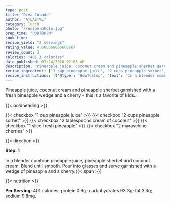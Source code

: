 ```yaml
---
type: post
title: "Diva Colada"
author: "ATLASTVL"
category: lunch
photo: "/recipe-photo.jpg"
prep_time: "P0DT0H5M"
cook_time: 
recipe_yield: "2 servings"
rating_value: 4.666666666666667
review_count: 3
calories: "401.3 calories"
date_published: 07/24/2020 07:08 AM
description: "Pineapple juice, coconut cream and pineapple sherbet garnished with a fresh pineapple wedge and a cherry - this is a favorite of kids..."
recipe_ingredient: ['1 cup pineapple juice', '2 cups pineapple sorbet', '2 tablespoons cream of coconut', '1 slice fresh pineapple', '2 maraschino cherries']
recipe_instructions: [{'@type': 'HowToStep', 'text': 'In a blender combine pineapple juice, pineapple sherbet and coconut cream. Blend until smooth. Pour into glasses and serve garnished with a wedge of pineapple and a cherry.\n'}]
---
```


Pineapple juice, coconut cream and pineapple sherbet garnished with a fresh pineapple wedge and a cherry - this is a favorite of kids... 

{{< boldheading >}}

{{< checkbox "1 cup pineapple juice" >}}
{{< checkbox "2 cups pineapple sorbet" >}}
{{< checkbox "2 tablespoons cream of coconut" >}}
{{< checkbox "1 slice fresh pineapple" >}}
{{< checkbox "2  maraschino cherries" >}}


{{< direction >}}

**Step: 1**

In a blender combine pineapple juice, pineapple sherbet and coconut cream. Blend until smooth. Pour into glasses and serve garnished with a wedge of pineapple and a cherry.{{< span >}}

{{< nutrition >}}

**Per Serving:** 401 calories; protein 0.9g; carbohydrates 93.3g; fat 3.3g; sodium 9.8mg.